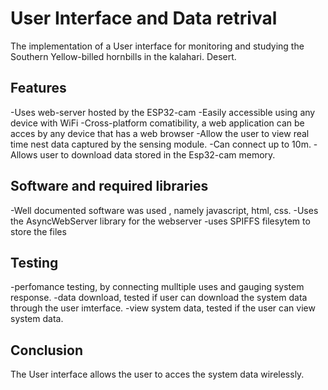 # User Interface and Data retrival

The implementation of a User interface for monitoring and studying the Southern Yellow-billed hornbills in the kalahari. Desert.

## Features

-Uses web-server hosted by the ESP32-cam
-Easily accessible using any device with WiFi
-Cross-platform comatibility, a web application can be acces by any device that has a web browser
-Allow the user to view real time nest data captured by the sensing module.
-Can connect up to 10m.
-Allows user to download data stored in the Esp32-cam memory.

## Software and required libraries

-Well documented software was used , namely javascript, html, css.
-Uses the AsyncWebServer library for the webserver
-uses SPIFFS filesytem to store the files

## Testing

-perfomance testing, by connecting mulltiple uses and gauging system response.
-data download, tested if user can download the system data through the user imterface.
-view system data, tested if the user can view system data.

## Conclusion

The User interface allows the user to acces the system data wirelessly.
